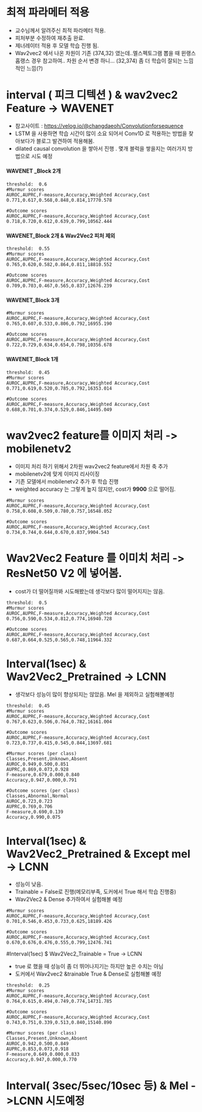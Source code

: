 # 최적 파라메터 적용 
 - 교수님께서 알려주신 최적 파라메터 적용.
 - 피처부분 수정하여 재추출 완료.
 - 제너레이터 적용 후 모델 학습 진행 됨.
 - Wav2vec2 에서 나온 차원이 기존 (374,32) 였는데..멜스펙토그램 뽑을 때 윈랭스 홉랭스 경우 참고하여.. 차원 순서 변경 하니... (32,374) 좀 더 학습이 잘되는 느낌적인 느낌(?)
# interval ( 피크 디텍션 ) & wav2vec2 Feature  ->  WAVENET  
 - 참고사이트 : https://velog.io/@changdaeoh/Convolutionforsequence
 - LSTM 을 사용하면 학습 시간이 많이 소요 되어서 Conv1D 로 적용하는 방법을 찾아보다가 블로그 발견하여 적용해봄.
 - dilated causal convolution 을 쌓아서 진행 . 몇개 블럭을 쌓을지는 여러가지 방법으로 시도 예정


####   WAVENET _Block 2개
```
threshold:  0.6 
#Murmur scores
AUROC,AUPRC,F-measure,Accuracy,Weighted Accuracy,Cost
0.771,0.617,0.568,0.848,0.814,17770.578

#Outcome scores
AUROC,AUPRC,F-measure,Accuracy,Weighted Accuracy,Cost
0.718,0.720,0.612,0.639,0.799,10562.444
```
#### WAVENET_Block 2개 & Wav2Vec2 피처 제외 
```
threshold:  0.55
#Murmur scores
AUROC,AUPRC,F-measure,Accuracy,Weighted Accuracy,Cost
0.765,0.620,0.582,0.864,0.811,18810.552

#Outcome scores
AUROC,AUPRC,F-measure,Accuracy,Weighted Accuracy,Cost
0.709,0.703,0.467,0.565,0.837,12676.239
```

#### WAVENET_Block 3개
```
#Murmur scores
AUROC,AUPRC,F-measure,Accuracy,Weighted Accuracy,Cost
0.765,0.607,0.533,0.806,0.792,16955.190

#Outcome scores
AUROC,AUPRC,F-measure,Accuracy,Weighted Accuracy,Cost
0.722,0.729,0.634,0.654,0.798,10356.678
```

#### WAVENET_Block 1개
```
threshold:  0.45
#Murmur scores
AUROC,AUPRC,F-measure,Accuracy,Weighted Accuracy,Cost
0.771,0.619,0.520,0.785,0.792,16353.014

#Outcome scores
AUROC,AUPRC,F-measure,Accuracy,Weighted Accuracy,Cost
0.688,0.701,0.374,0.529,0.846,14495.049
```

# wav2vec2 feature를 이미지 처리 -> mobilenetv2
 - 이미지 처리 하기 위해서 2차원 wav2vec2 feature에서 차원 축 추가
 - mobilenetv2에 맞게 이미지 리사이징 
 - 기존 모델에서 mobilenetv2 추가 후 학습 진행 
 - weighted accuracy 는 그렇게 높지 않지만, cost가 **9900** 으로 떨어짐. 
```
#Murmur scores
AUROC,AUPRC,F-measure,Accuracy,Weighted Accuracy,Cost
0.758,0.608,0.509,0.780,0.757,16548.052

#Outcome scores
AUROC,AUPRC,F-measure,Accuracy,Weighted Accuracy,Cost
0.734,0.744,0.644,0.670,0.837,9904.543
```

# Wav2Vec2 Feature 를 이미치 처리 -> ResNet50 V2 에 넣어봄.
- cost가 더 떨어질까봐 시도해봤는데 생각보다 많이 떨어지지는 않음.
```
threshold:  0.5
#Murmur scores
AUROC,AUPRC,F-measure,Accuracy,Weighted Accuracy,Cost
0.756,0.590,0.534,0.812,0.774,16940.728

#Outcome scores
AUROC,AUPRC,F-measure,Accuracy,Weighted Accuracy,Cost
0.687,0.664,0.525,0.565,0.748,11964.332
```

# Interval(1sec) & Wav2Vec2_Pretrained ->  LCNN
 - 생각보다 성능이 많이 향상되지는 않았음. Mel 을 제외하고 실험해볼예정

```
threshold:  0.45
#Murmur scores
AUROC,AUPRC,F-measure,Accuracy,Weighted Accuracy,Cost
0.767,0.623,0.506,0.764,0.782,16161.004

#Outcome scores
AUROC,AUPRC,F-measure,Accuracy,Weighted Accuracy,Cost
0.723,0.737,0.415,0.545,0.844,13697.681

#Murmur scores (per class)
Classes,Present,Unknown,Absent
AUROC,0.949,0.500,0.851
AUPRC,0.869,0.073,0.928
F-measure,0.679,0.000,0.840
Accuracy,0.947,0.000,0.791

#Outcome scores (per class)
Classes,Abnormal,Normal
AUROC,0.723,0.723
AUPRC,0.769,0.706
F-measure,0.690,0.139
Accuracy,0.990,0.075
```
# Interval(1sec) & Wav2Vec2_Pretrained & Except mel ->  LCNN
- 성능이 낮음.
- Trainable = False로 진행(메모리부족, 도커에서 True 해서 학습 진행중)
- Wav2Vec2  & Dense 추가하여서 실험해볼 예정
```
#Murmur scores
AUROC,AUPRC,F-measure,Accuracy,Weighted Accuracy,Cost
0.701,0.546,0.453,0.733,0.625,18189.426

#Outcome scores
AUROC,AUPRC,F-measure,Accuracy,Weighted Accuracy,Cost
0.670,0.676,0.476,0.555,0.799,12476.741
```
#Interval(1sec) $ Wav2Vec2_Trainable = True  -> LCNN
- true 로 했을 때 성능이 좀 더 뛰어나지기는 하지만 높은 수치는 아님
- 도커에서 Wav2vec2 &trainable True & Dense로 실험해볼 예정
```
threshold:  0.25
#Murmur scores
AUROC,AUPRC,F-measure,Accuracy,Weighted Accuracy,Cost
0.764,0.615,0.494,0.749,0.774,14731.785

#Outcome scores
AUROC,AUPRC,F-measure,Accuracy,Weighted Accuracy,Cost
0.743,0.751,0.339,0.513,0.840,15140.890

#Murmur scores (per class)
Classes,Present,Unknown,Absent
AUROC,0.942,0.500,0.849
AUPRC,0.853,0.073,0.918
F-measure,0.649,0.000,0.833
Accuracy,0.947,0.000,0.770
```

# Interval( 3sec/5sec/10sec 등) & Mel ->LCNN 시도예정
